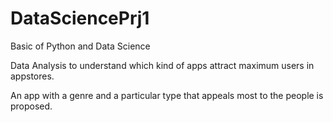# DataSciencePrj1
Basic of Python and Data Science



Data Analysis to understand which kind of apps attract maximum users in appstores.

An app with a genre and a particular type that appeals most to the people is proposed.
